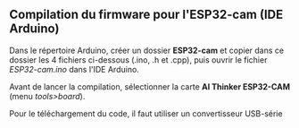 ## Compilation du firmware pour l'ESP32-cam (IDE Arduino)

Dans le répertoire Arduino, créer un dossier __ESP32-cam__ et copier dans ce dossier les 4 fichiers ci-dessous (.ino, .h et .cpp), puis ouvrir le fichier _ESP32-cam.ino_ dans l'IDE Arduino.

Avant de lancer la compilation, sélectionner la carte __AI Thinker ESP32-CAM__ (menu _tools>board_).

Pour le téléchargement du code, il faut utiliser un convertisseur USB-série

